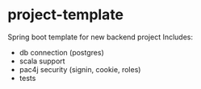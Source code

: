 # project-template
Spring boot template for new backend project
Includes:
- db connection (postgres)
- scala support
- pac4j security (signin, cookie, roles)
- tests

